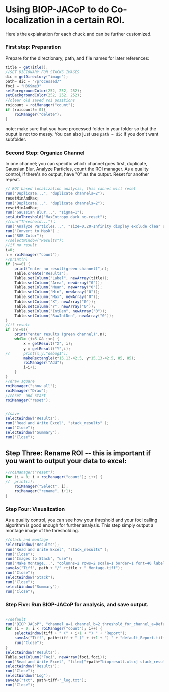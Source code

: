 # Using BIOP-JACoP to do Co-localization in a certain ROI.

Here's the explaination for each chuck and can be further customized. 

### First step: Preparation

Prepare for the directionary, path, and file names for later references:

```java
title = getTitle();
//SET DICIONARY FOR STACKS IMAGES
dic = getDirectory("image");
path= dic + "/processed/"
foci = "H3K9me3"
setForegroundColor(252, 252, 252);
setBackgroundColor(252, 252, 252);
//clear old saved roi positions
roicount = roiManager("count");
if (roicount!= 0){
	roiManager("delete");
}
```

note: make sure that you have processed folder in your folder so that the ouput is not too messy. You can also just use `path = dic` if you don't want subfolder. 

### Second Step: Organize Channel

In one channel; you can specific which channel goes first, duplicate, Gaussian Blur, Analyze Particles, count the ROI manager. As a quality control, if there's no output, have "0" as the output. Reset for another repeat. 

```java
// ROI based localization analysis, this cannel will reset
run("Duplicate...", "duplicate channels=2");
resetMinAndMax;
run("Duplicate...", "duplicate channels=2");
resetMinAndMax;
run("Gaussian Blur...", "sigma=1");
setAutoThreshold("MaxEntropy dark no-reset");
//run("Threshold...")；
run("Analyze Particles...", "size=0.20-Infinity display exclude clear summarize overlay add composite");
run("Convert to Mask") ;
run("RGB Color");
//selectWindow("Results");
//if no result
i=0;
n = roiManager("count");
//print(n)
if (n==0) {
	print("enter no result(green channel)",n);
	Table.create("Results");
	Table.setColumn("Label", newArray(title));
	Table.setColumn("Area", newArray("0"));
	Table.setColumn("Mean", newArray("0"));
	Table.setColumn("Min", newArray("0"));
	Table.setColumn("Max", newArray("0"));
	Table.setColumn("X", newArray("0"));
	Table.setColumn("Y", newArray("0"));
	Table.setColumn("IntDen", newArray("0"));
	Table.setColumn("RawIntDen", newArray("0"));
}
//if result
if (n!=0){
	print("enter results (green channel)",n);
	while (i<5 && i<n) {
		x = getResult("X", i);
    	y = getResult("Y",i);
//    	print(x,y,"debug1");
    	makeRectangle(x*15.13-42.5, y*15.13-42.5, 85, 85);
    	roiManager("Add");
		i=i+1;
	}
}
//draw square
roiManager("show all");
roiManager("Draw");
//reset  and start
roiManager("reset");


//save 
selectWindow("Results");
run("Read and Write Excel", "stack_results" );
run("Close");
selectWindow("Summary");
run("Close");


```

## Step Three: Rename ROI -- this is important if you want to output your data to excel: 

```java
//roiManager("reset");
for (i = 0; i < roiManager("count"); i++) {
//	print(i);
	roiManager("Select", i);
	roiManager("rename", i+1);
}
```

### Step Four: Visualization

As a quality control, you can see how your threshold and your foci calling algorithm is good enough for further analysis. This step simply output a montage image of the thresholding. 

```java
//stack and montage
selectWindow("Results");
run("Read and Write Excel", "stack_results" );
run("Close");
run("Images to Stack", "use");
run("Make Montage...", "columns=2 rows=2 scale=1 border=1 font=40 label use");
saveAs("Tiff", path + "/" +title + "_Montage.tiff");
run("Close");
selectWindow("Stack");
run("Close");
selectWindow("Summary");
run("Close");
```

### Step Five: Run BIOP-JACoP for analysis, and save output. 

```java

//default 
run("BIOP JACoP", "channel_a=1 channel_b=2 threshold_for_channel_a=Default threshold_for_channel_b=Default manual_threshold_a=0 manual_threshold_b=0 crop_rois get_pearsons get_spearmanrank get_manders get_overlap costes_block_size=5 costes_number_of_shuffling=100");
for (i = 0; i < roiManager("count"); i++) {
	selectWindow(tiff + " (" + i+1 + ") " + "Report");
	saveAs("Tiff", path+tiff + " (" + i+1 + ") " + "default_Report.tiff");
	run("Close");	
}
selectWindow("Results");
Table.setColumn("Foci", newArray(foci,foci));
run("Read and Write Excel", "file=["+path+"biopresult.xlsx] stack_results" );
selectWindow("Results");
run("Close");
selectWindow("Log");
saveAs("txt", path+tiff+"_log.txt");
run("Close");
```
